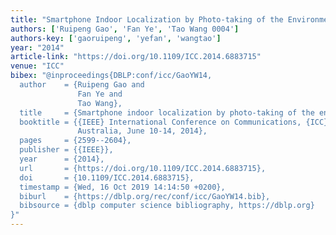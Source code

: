 ```yaml
---
title: "Smartphone Indoor Localization by Photo-taking of the Environment"
authors: ['Ruipeng Gao', 'Fan Ye', 'Tao Wang 0004']
authors-key: ['gaoruipeng', 'yefan', 'wangtao']
year: "2014"
article-link: "https://doi.org/10.1109/ICC.2014.6883715"
venue: "ICC"
bibex: "@inproceedings{DBLP:conf/icc/GaoYW14,
  author    = {Ruipeng Gao and
               Fan Ye and
               Tao Wang},
  title     = {Smartphone indoor localization by photo-taking of the environment},
  booktitle = {{IEEE} International Conference on Communications, {ICC} 2014, Sydney,
               Australia, June 10-14, 2014},
  pages     = {2599--2604},
  publisher = {{IEEE}},
  year      = {2014},
  url       = {https://doi.org/10.1109/ICC.2014.6883715},
  doi       = {10.1109/ICC.2014.6883715},
  timestamp = {Wed, 16 Oct 2019 14:14:50 +0200},
  biburl    = {https://dblp.org/rec/conf/icc/GaoYW14.bib},
  bibsource = {dblp computer science bibliography, https://dblp.org}
}"
---
```

